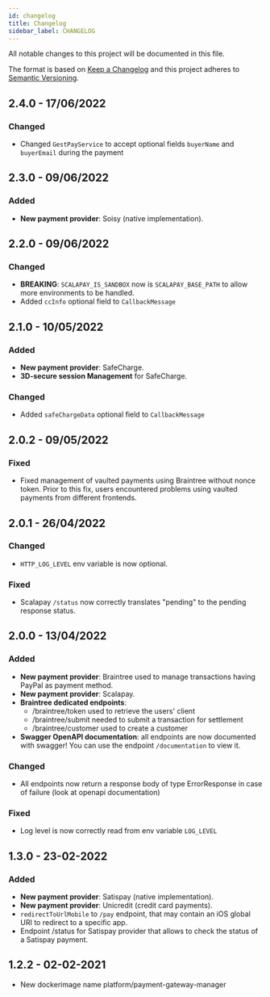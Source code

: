 ```yaml
---
id: changelog
title: Changelog
sidebar_label: CHANGELOG
---
```

All notable changes to this project will be documented in this file.

The format is based on [Keep a Changelog](http://keepachangelog.com/en/1.0.0/)
and this project adheres to [Semantic Versioning](http://semver.org/spec/v2.0.0.html).

## 2.4.0 - 17/06/2022
### Changed
- Changed `GestPayService` to accept optional fields `buyerName` and `buyerEmail` during the payment

## 2.3.0 - 09/06/2022
### Added
- **New payment provider**: Soisy (native implementation).

## 2.2.0 - 09/06/2022
### Changed
- **BREAKING**: `SCALAPAY_IS_SANDBOX` now is `SCALAPAY_BASE_PATH` to allow more environments to be handled.
- Added `ccInfo` optional field to `CallbackMessage`

## 2.1.0 - 10/05/2022
### Added
- **New payment provider**: SafeCharge.
- **3D-secure session Management** for SafeCharge.
### Changed
- Added `safeChargeData` optional field to `CallbackMessage`

## 2.0.2 - 09/05/2022
### Fixed
- Fixed management of vaulted payments using Braintree without nonce token. Prior to this fix, users encountered
  problems using vaulted payments from different frontends.

## 2.0.1 - 26/04/2022
### Changed
- `HTTP_LOG_LEVEL` env variable is now optional.
### Fixed
- Scalapay `/status` now correctly translates "pending" to the pending response status.

## 2.0.0 - 13/04/2022
### Added
- **New payment provider**: Braintree used to manage transactions having PayPal as payment method.
- **New payment provider**: Scalapay.
- **Braintree dedicated endpoints**: 
  - /braintree/token used to retrieve the users' client 
  - /braintree/submit needed to submit a transaction for settlement
  - /braintree/customer used to create a customer
- **Swagger OpenAPI documentation**: all endpoints are now documented 
  with swagger! You can use the endpoint `/documentation` to view it.
### Changed
- All endpoints now return a response body of type ErrorResponse in case
  of failure (look at openapi documentation)
### Fixed
- Log level is now correctly read from env variable `LOG_LEVEL`

## 1.3.0 - 23-02-2022
### Added
- **New payment provider**: Satispay (native implementation).
- **New payment provider**: Unicredit (credit card payments).
- `redirectToUrlMobile` to `/pay` endpoint, that may contain an iOS global URI to redirect to a specific app.
- Endpoint /status for Satispay provider that allows to check the status of a Satispay payment.
 
## 1.2.2 - 02-02-2021

- New dockerimage name platform/payment-gateway-manager
